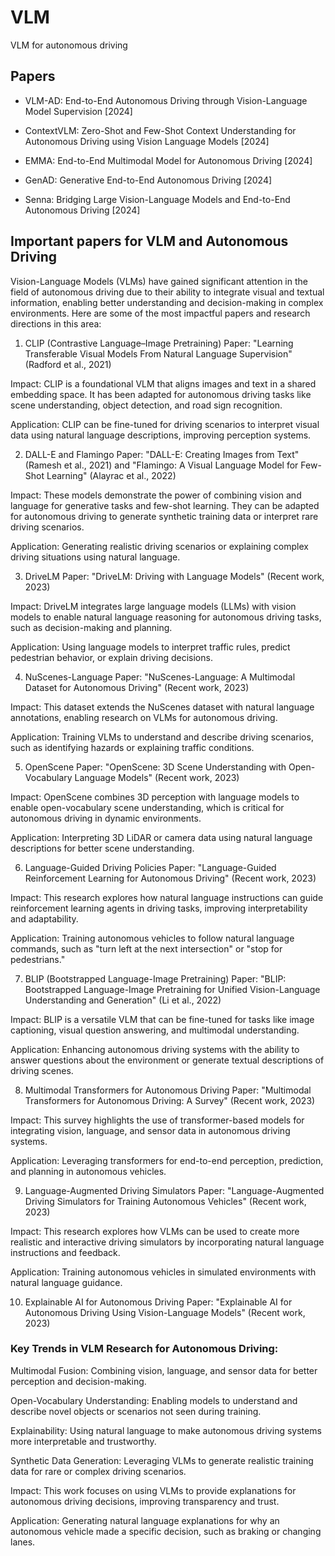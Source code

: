 # VLM
VLM for autonomous driving

## Papers

* VLM-AD: End-to-End Autonomous Driving through Vision-Language Model Supervision [2024]

* ContextVLM: Zero-Shot and Few-Shot Context Understanding for Autonomous Driving using Vision Language Models [2024]

* EMMA: End-to-End Multimodal Model for Autonomous Driving [2024]

* GenAD: Generative End-to-End Autonomous Driving [2024]

* Senna: Bridging Large Vision-Language Models and End-to-End Autonomous Driving [2024]


## Important papers for VLM and Autonomous Driving

Vision-Language Models (VLMs) have gained significant attention in the field of autonomous driving due to their ability to integrate visual and textual information, enabling better understanding and decision-making in complex environments. Here are some of the most impactful papers and research directions in this area:

1. CLIP (Contrastive Language–Image Pretraining)
Paper: "Learning Transferable Visual Models From Natural Language Supervision" (Radford et al., 2021)

Impact: CLIP is a foundational VLM that aligns images and text in a shared embedding space. It has been adapted for autonomous driving tasks like scene understanding, object detection, and road sign recognition.

Application: CLIP can be fine-tuned for driving scenarios to interpret visual data using natural language descriptions, improving perception systems.

2. DALL-E and Flamingo
Paper: "DALL-E: Creating Images from Text" (Ramesh et al., 2021) and "Flamingo: A Visual Language Model for Few-Shot Learning" (Alayrac et al., 2022)

Impact: These models demonstrate the power of combining vision and language for generative tasks and few-shot learning. They can be adapted for autonomous driving to generate synthetic training data or interpret rare driving scenarios.

Application: Generating realistic driving scenarios or explaining complex driving situations using natural language.

3. DriveLM
Paper: "DriveLM: Driving with Language Models" (Recent work, 2023)

Impact: DriveLM integrates large language models (LLMs) with vision models to enable natural language reasoning for autonomous driving tasks, such as decision-making and planning.

Application: Using language models to interpret traffic rules, predict pedestrian behavior, or explain driving decisions.

4. NuScenes-Language
Paper: "NuScenes-Language: A Multimodal Dataset for Autonomous Driving" (Recent work, 2023)

Impact: This dataset extends the NuScenes dataset with natural language annotations, enabling research on VLMs for autonomous driving.

Application: Training VLMs to understand and describe driving scenarios, such as identifying hazards or explaining traffic conditions.

5. OpenScene
Paper: "OpenScene: 3D Scene Understanding with Open-Vocabulary Language Models" (Recent work, 2023)

Impact: OpenScene combines 3D perception with language models to enable open-vocabulary scene understanding, which is critical for autonomous driving in dynamic environments.

Application: Interpreting 3D LiDAR or camera data using natural language descriptions for better scene understanding.

6. Language-Guided Driving Policies
Paper: "Language-Guided Reinforcement Learning for Autonomous Driving" (Recent work, 2023)

Impact: This research explores how natural language instructions can guide reinforcement learning agents in driving tasks, improving interpretability and adaptability.

Application: Training autonomous vehicles to follow natural language commands, such as "turn left at the next intersection" or "stop for pedestrians."

7. BLIP (Bootstrapped Language-Image Pretraining)
Paper: "BLIP: Bootstrapped Language-Image Pretraining for Unified Vision-Language Understanding and Generation" (Li et al., 2022)

Impact: BLIP is a versatile VLM that can be fine-tuned for tasks like image captioning, visual question answering, and multimodal understanding.

Application: Enhancing autonomous driving systems with the ability to answer questions about the environment or generate textual descriptions of driving scenes.

8. Multimodal Transformers for Autonomous Driving
Paper: "Multimodal Transformers for Autonomous Driving: A Survey" (Recent work, 2023)

Impact: This survey highlights the use of transformer-based models for integrating vision, language, and sensor data in autonomous driving systems.

Application: Leveraging transformers for end-to-end perception, prediction, and planning in autonomous vehicles.

9. Language-Augmented Driving Simulators
Paper: "Language-Augmented Driving Simulators for Training Autonomous Vehicles" (Recent work, 2023)

Impact: This research explores how VLMs can be used to create more realistic and interactive driving simulators by incorporating natural language instructions and feedback.

Application: Training autonomous vehicles in simulated environments with natural language guidance.

10. Explainable AI for Autonomous Driving
Paper: "Explainable AI for Autonomous Driving Using Vision-Language Models" (Recent work, 2023)

### Key Trends in VLM Research for Autonomous Driving:
Multimodal Fusion: Combining vision, language, and sensor data for better perception and decision-making.

Open-Vocabulary Understanding: Enabling models to understand and describe novel objects or scenarios not seen during training.

Explainability: Using natural language to make autonomous driving systems more interpretable and trustworthy.

Synthetic Data Generation: Leveraging VLMs to generate realistic training data for rare or complex driving scenarios.

Impact: This work focuses on using VLMs to provide explanations for autonomous driving decisions, improving transparency and trust.

Application: Generating natural language explanations for why an autonomous vehicle made a specific decision, such as braking or changing lanes.

